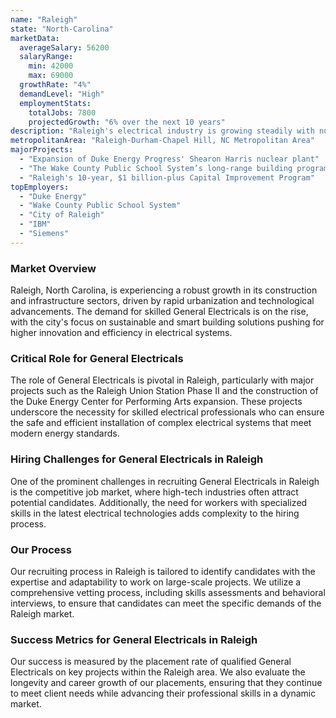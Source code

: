 ```yaml
---
name: "Raleigh"
state: "North-Carolina"
marketData:
  averageSalary: 56200
  salaryRange:
    min: 42000
    max: 69000
  growthRate: "4%"
  demandLevel: "High"
  employmentStats:
    totalJobs: 7800
    projectedGrowth: "6% over the next 10 years"
description: "Raleigh's electrical industry is growing steadily with numerous job opportunities and competitive salaries."
metropolitanArea: "Raleigh-Durham-Chapel Hill, NC Metropolitan Area"
majorProjects:
  - "Expansion of Duke Energy Progress' Shearon Harris nuclear plant"
  - "The Wake County Public School System’s long-range building program"
  - "Raleigh's 10-year, $1 billion-plus Capital Improvement Program"
topEmployers:
  - "Duke Energy"
  - "Wake County Public School System"
  - "City of Raleigh"
  - "IBM"
  - "Siemens"
---
```


### Market Overview
Raleigh, North Carolina, is experiencing a robust growth in its construction and infrastructure sectors, driven by rapid urbanization and technological advancements. The demand for skilled General Electricals is on the rise, with the city's focus on sustainable and smart building solutions pushing for higher innovation and efficiency in electrical systems.

### Critical Role for General Electricals
The role of General Electricals is pivotal in Raleigh, particularly with major projects such as the Raleigh Union Station Phase II and the construction of the Duke Energy Center for Performing Arts expansion. These projects underscore the necessity for skilled electrical professionals who can ensure the safe and efficient installation of complex electrical systems that meet modern energy standards.

### Hiring Challenges for General Electricals in Raleigh
One of the prominent challenges in recruiting General Electricals in Raleigh is the competitive job market, where high-tech industries often attract potential candidates. Additionally, the need for workers with specialized skills in the latest electrical technologies adds complexity to the hiring process.

### Our Process
Our recruiting process in Raleigh is tailored to identify candidates with the expertise and adaptability to work on large-scale projects. We utilize a comprehensive vetting process, including skills assessments and behavioral interviews, to ensure that candidates can meet the specific demands of the Raleigh market.

### Success Metrics for General Electricals in Raleigh
Our success is measured by the placement rate of qualified General Electricals on key projects within the Raleigh area. We also evaluate the longevity and career growth of our placements, ensuring that they continue to meet client needs while advancing their professional skills in a dynamic market.